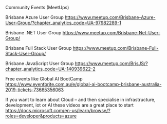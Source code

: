 

Community Events (MeetUps)

Brisbane Azure User Group
https://www.meetup.com/Brisbane-Azure-User-Group/?chapter_analytics_code=UA-97982289-1

Brisbane .NET User Group
https://www.meetup.com/Brisbane-Net-User-Group/

Brisbane Full Stack User Group
https://www.meetup.com/Brisbane-Full-Stack-User-Group/

Brisbane JavaScript User Group
https://www.meetup.com/BrisJS/?chapter_analytics_code=UA-140939622-2

Free events like Global AI BootCamp 
https://www.eventbrite.com.au/e/global-ai-bootcamp-brisbane-australia-2019-tickets-73665356063


If you want to learn about Cloud – and then specialise in infrastructure, development, iot or AI these videos are a great place to start
https://docs.microsoft.com/en-us/learn/browse/?roles=developer&products=azure


